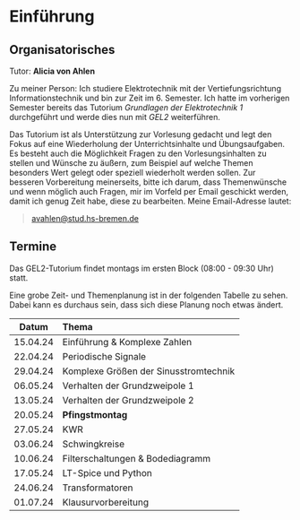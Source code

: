 # Einführung

## Organisatorisches

Tutor: **Alicia von Ahlen**

Zu meiner Person:
Ich studiere Elektrotechnik mit der Vertiefungsrichtung Informationstechnik und bin zur Zeit im 6. Semester. Ich hatte
im vorherigen Semester bereits das Tutorium _Grundlagen der Elektrotechnik 1_ durchgeführt und werde dies nun mit _GEL2_
weiterführen. 

Das Tutorium ist als Unterstützung zur Vorlesung gedacht und legt den Fokus auf eine Wiederholung der Unterrichtsinhalte
und Übungsaufgaben. Es besteht auch die Möglichkeit Fragen zu den Vorlesungsinhalten zu stellen und Wünsche zu äußern,
zum Beispiel auf welche Themen besonders Wert gelegt oder speziell wiederholt werden sollen.
Zur besseren Vorbereitung meinerseits, bitte ich darum, dass Themenwünsche und wenn möglich auch Fragen, mir im Vorfeld
per Email geschickt werden, damit ich genug Zeit habe, diese zu bearbeiten. Meine Email-Adresse lautet:
>avahlen@stud.hs-bremen.de

## Termine

Das GEL2-Tutorium findet montags im ersten Block (08:00 - 09:30 Uhr) statt.

Eine grobe Zeit- und Themenplanung ist in der folgenden Tabelle zu sehen. Dabei kann es durchaus sein, dass sich diese Planung noch etwas ändert.

| Datum | Thema |
| :---: | :---- |
| 15.04.24 | Einführung & Komplexe Zahlen |
| 22.04.24 | Periodische Signale |
| 29.04.24 | Komplexe Größen der Sinusstromtechnik |
| 06.05.24 | Verhalten der Grundzweipole 1 |
| 13.05.24 | Verhalten der Grundzweipole 2 |
| 20.05.24 | **Pfingstmontag** |
| 27.05.24 | KWR |
| 03.06.24 | Schwingkreise |
| 10.06.24 | Filterschaltungen & Bodediagramm |
| 17.05.24 | LT-Spice und Python |
| 24.06.24 | Transformatoren |
| 01.07.24 | Klausurvorbereitung |

